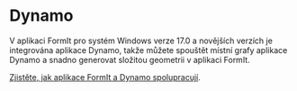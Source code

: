 # Dynamo

V aplikaci FormIt pro systém Windows verze 17.0 a novějších verzích je integrována aplikace Dynamo, takže můžete spouštět místní grafy aplikace Dynamo a snadno generovat složitou geometrii v aplikaci FormIt.

[Zjistěte, jak aplikace FormIt a Dynamo spolupracují](https://formit.autodesk.com/page/formit-dynamo).

